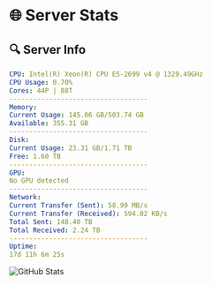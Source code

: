 # 🌐 Server Stats
## 🔍 Server Info
```yaml
CPU: Intel(R) Xeon(R) CPU E5-2699 v4 @ 1329.49GHz
CPU Usage: 0.70%
Cores: 44P | 88T
-----------------------------------
Memory:
Current Usage: 145.06 GB/503.74 GB
Available: 355.31 GB
-----------------------------------
Disk:
Current Usage: 23.31 GB/1.71 TB
Free: 1.60 TB
-----------------------------------
GPU:
No GPU detected
-----------------------------------
Network:
Current Transfer (Sent): 58.99 MB/s
Current Transfer (Received): 594.02 KB/s
Total Sent: 148.40 TB
Total Received: 2.24 TB
-----------------------------------
Uptime:
17d 11h 6m 25s
```
![GitHub Stats](https://img.shields.io/badge/Updated-2025-02-25_09:49:43-blue)